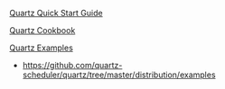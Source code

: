 [Quartz Quick Start Guide](http://www.quartz-scheduler.org/documentation/quartz-2.2.x/quick-start.html)

[Quartz Cookbook](http://www.quartz-scheduler.org/documentation/quartz-2.2.x/cookbook/)

[Quartz Examples](http://www.quartz-scheduler.org/documentation/quartz-2.2.x/examples/)
- https://github.com/quartz-scheduler/quartz/tree/master/distribution/examples